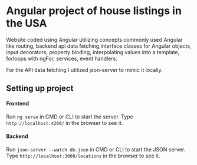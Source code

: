 # Angular project of house listings in the USA

Website coded using Angular utilizing concepts commonly used Angular like routing, backend api data fetching,interface classes for Angular objects, input decorators, property binding, interpolating values into a template, forloops with ngFor, services, event handlers.

For the API data fetching I utilized json-server to mimic it locally.

## Setting up project

#### Frontend

Run `ng serve` in CMD or CLI to start the server. Type `http://localhost:4200/` in the browser to see it.

#### Backend

Run `json-server --watch db.json` in CMD or CLI to start the JSON server. Type `http://localhost:3000/locations` in the browser to see it.